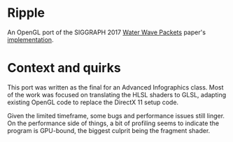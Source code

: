 # Ripple #

An OpenGL port of the SIGGRAPH 2017 [Water Wave Packets][1] paper's [implementation][2].

# Context and quirks #

This port was written as the final for an Advanced Infographics class. Most of
the work was focused on translating the HLSL shaders to GLSL, adapting existing
OpenGL code to replace the DirectX 11 setup code.

Given the limited timeframe, some bugs and performance issues still linger. On
the performance side of things, a bit of profiling seems to indicate the
program is GPU-bound, the biggest culprit being the fragment shader.

[1]: http://visualcomputing.ist.ac.at/publications/2017/WWP/
[2]: https://github.com/jeschke/water-wave-packets
